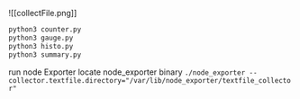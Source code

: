 
![[collectFile.png]]

```sh
python3 counter.py
python3 gauge.py
python3 histo.py
python3 summary.py
```

run node Exporter
locate node_exporter binary
`./node_exporter --collector.textfile.directory="/var/lib/node_exporter/textfile_collector"`


